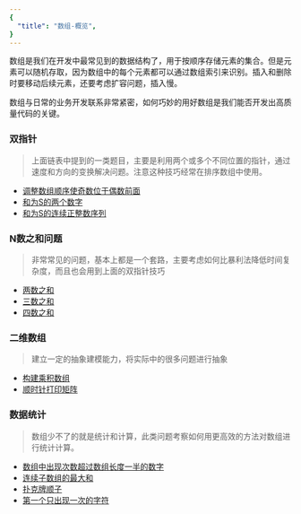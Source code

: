 ```yaml
---
{
  "title": "数组-概览",
}
---
```


数组是我们在开发中最常见到的数据结构了，用于按顺序存储元素的集合。但是元素可以随机存取，因为数组中的每个元素都可以通过数组索引来识别。插入和删除时要移动后续元素，还要考虑扩容问题，插入慢。

数组与日常的业务开发联系非常紧密，如何巧妙的用好数组是我们能否开发出高质量代码的关键。

### 双指针

> 上面链表中提到的一类题目，主要是利用两个或多个不同位置的指针，通过速度和方向的变换解决问题。注意这种技巧经常在排序数组中使用。

- [调整数组顺序使奇数位于偶数前面](http://www.conardli.top/docs/dataStructure/%E6%95%B0%E7%BB%84/%E8%B0%83%E6%95%B4%E6%95%B0%E7%BB%84%E9%A1%BA%E5%BA%8F%E4%BD%BF%E5%A5%87%E6%95%B0%E4%BD%8D%E4%BA%8E%E5%81%B6%E6%95%B0%E5%89%8D%E9%9D%A2.html)
- [和为S的两个数字](http://www.conardli.top/docs/dataStructure/%E6%95%B0%E7%BB%84/%E5%92%8C%E4%B8%BAS%E7%9A%84%E4%B8%A4%E4%B8%AA%E6%95%B0%E5%AD%97.html)
- [和为S的连续正整数序列](http://www.conardli.top/docs/dataStructure/%E6%95%B0%E7%BB%84/%E5%92%8C%E4%B8%BAS%E7%9A%84%E8%BF%9E%E7%BB%AD%E6%AD%A3%E6%95%B4%E6%95%B0%E5%BA%8F%E5%88%97.html)


### N数之和问题

> 非常常见的问题，基本上都是一个套路，主要考虑如何比暴利法降低时间复杂度，而且也会用到上面的双指针技巧

- [两数之和](http://www.conardli.top/docs/dataStructure/%E6%95%B0%E7%BB%84/%E4%B8%A4%E6%95%B0%E4%B9%8B%E5%92%8C.html)
- [三数之和](http://www.conardli.top/docs/dataStructure/%E6%95%B0%E7%BB%84/%E4%B8%89%E6%95%B0%E4%B9%8B%E5%92%8C.html)
- [四数之和](http://www.conardli.top/docs/dataStructure/%E6%95%B0%E7%BB%84/%E5%9B%9B%E6%95%B0%E4%B9%8B%E5%92%8C.html)

### 二维数组

> 建立一定的抽象建模能力，将实际中的很多问题进行抽象

- [构建乘积数组](http://www.conardli.top/docs/dataStructure/%E6%95%B0%E7%BB%84/%E6%9E%84%E5%BB%BA%E4%B9%98%E7%A7%AF%E6%95%B0%E7%BB%84.html)
- [顺时针打印矩阵](http://www.conardli.top/docs/dataStructure/%E6%95%B0%E7%BB%84/%E9%A1%BA%E6%97%B6%E9%92%88%E6%89%93%E5%8D%B0%E7%9F%A9%E9%98%B5.html)

### 数据统计

> 数组少不了的就是统计和计算，此类问题考察如何用更高效的方法对数组进行统计计算。

- [数组中出现次数超过数组长度一半的数字](http://www.conardli.top/docs/dataStructure/%E6%95%B0%E7%BB%84/%E6%95%B0%E7%BB%84%E4%B8%AD%E5%87%BA%E7%8E%B0%E6%AC%A1%E6%95%B0%E8%B6%85%E8%BF%87%E6%95%B0%E7%BB%84%E9%95%BF%E5%BA%A6%E4%B8%80%E5%8D%8A%E7%9A%84%E6%95%B0%E5%AD%97.html)
- [连续子数组的最大和](http://www.conardli.top/docs/dataStructure/%E6%95%B0%E7%BB%84/%E8%BF%9E%E7%BB%AD%E5%AD%90%E6%95%B0%E7%BB%84%E7%9A%84%E6%9C%80%E5%A4%A7%E5%92%8C.html)
- [扑克牌顺子](http://www.conardli.top/docs/dataStructure/%E6%95%B0%E7%BB%84/%E6%89%91%E5%85%8B%E7%89%8C%E9%A1%BA%E5%AD%90.html)
- [第一个只出现一次的字符](http://www.conardli.top/docs/dataStructure/%E6%95%B0%E7%BB%84/%E7%AC%AC%E4%B8%80%E4%B8%AA%E5%8F%AA%E5%87%BA%E7%8E%B0%E4%B8%80%E6%AC%A1%E7%9A%84%E5%AD%97%E7%AC%A6.html)

